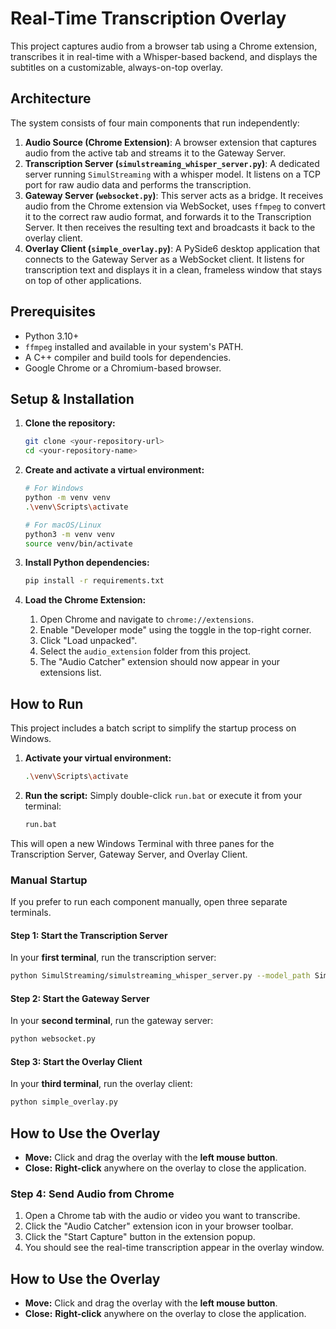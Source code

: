 # Real-Time Transcription Overlay

This project captures audio from a browser tab using a Chrome extension, transcribes it in real-time with a Whisper-based backend, and displays the subtitles on a customizable, always-on-top overlay.

## Architecture

The system consists of four main components that run independently:

1.  **Audio Source (Chrome Extension)**: A browser extension that captures audio from the active tab and streams it to the Gateway Server.
2.  **Transcription Server (`simulstreaming_whisper_server.py`)**: A dedicated server running `SimulStreaming` with a whisper model. It listens on a TCP port for raw audio data and performs the transcription.
3.  **Gateway Server (`websocket.py`)**: This server acts as a bridge. It receives audio from the Chrome extension via WebSocket, uses `ffmpeg` to convert it to the correct raw audio format, and forwards it to the Transcription Server. It then receives the resulting text and broadcasts it back to the overlay client.
4.  **Overlay Client (`simple_overlay.py`)**: A PySide6 desktop application that connects to the Gateway Server as a WebSocket client. It listens for transcription text and displays it in a clean, frameless window that stays on top of other applications.

## Prerequisites

*   Python 3.10+
*   `ffmpeg` installed and available in your system's PATH.
*   A C++ compiler and build tools for dependencies.
*   Google Chrome or a Chromium-based browser.

## Setup & Installation

1.  **Clone the repository:**

    ```bash
    git clone <your-repository-url>
    cd <your-repository-name>
    ```

2.  **Create and activate a virtual environment:**

    ```bash
    # For Windows
    python -m venv venv
    .\venv\Scripts\activate

    # For macOS/Linux
    python3 -m venv venv
    source venv/bin/activate
    ```

3.  **Install Python dependencies:**

    ```bash
    pip install -r requirements.txt
    ```

4.  **Load the Chrome Extension:**
    1.  Open Chrome and navigate to `chrome://extensions`.
    2.  Enable "Developer mode" using the toggle in the top-right corner.
    3.  Click "Load unpacked".
    4.  Select the `audio_extension` folder from this project.
    5.  The "Audio Catcher" extension should now appear in your extensions list.

## How to Run

This project includes a batch script to simplify the startup process on Windows.

1.  **Activate your virtual environment:**
    ```bash
    .\venv\Scripts\activate
    ```
2.  **Run the script:**
    Simply double-click `run.bat` or execute it from your terminal:
    ```bash
    run.bat
    ```
This will open a new Windows Terminal with three panes for the Transcription Server, Gateway Server, and Overlay Client.

### Manual Startup

If you prefer to run each component manually, open three separate terminals.

#### Step 1: Start the Transcription Server

In your **first terminal**, run the transcription server:
```bash
python SimulStreaming/simulstreaming_whisper_server.py --model_path SimulStreaming/base.en.pt --language en --task transcribe --warmup-file samples/jfk.mp3 --log-level WARNING
```

#### Step 2: Start the Gateway Server

In your **second terminal**, run the gateway server:
```bash
python websocket.py
```

#### Step 3: Start the Overlay Client

In your **third terminal**, run the overlay client:
```bash
python simple_overlay.py
```

## How to Use the Overlay

*   **Move:** Click and drag the overlay with the **left mouse button**.
*   **Close:** **Right-click** anywhere on the overlay to close the application.

### Step 4: Send Audio from Chrome

1.  Open a Chrome tab with the audio or video you want to transcribe.
2.  Click the "Audio Catcher" extension icon in your browser toolbar.
3.  Click the "Start Capture" button in the extension popup.
4.  You should see the real-time transcription appear in the overlay window.

## How to Use the Overlay

*   **Move:** Click and drag the overlay with the **left mouse button**.
*   **Close:** **Right-click** anywhere on the overlay to close the application.
